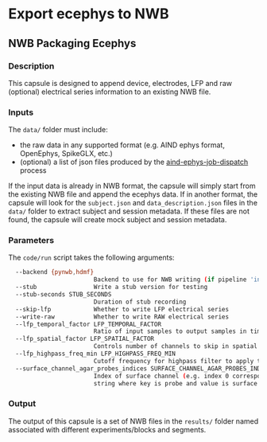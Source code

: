 # Export ecephys to NWB
## NWB Packaging Ecephys


### Description

This capsule is designed to append device, electrodes, LFP and raw (optional) electrical series information to an existing NWB file.


### Inputs

The `data/` folder must include:

- the raw data in any supported format (e.g. AIND ephys format, OpenEphys, SpikeGLX, etc.)
- (optional) a list of json files produced by the [aind-ephys-job-dispatch](https://github.com/AllenNeuralDynamics/aind-ephys-job-dispatch/) process

If the input data is already in NWB format, the capsule will simply start from the existing NWB file and append the ecephys data. If in another format, the capsule will look for the ``subject.json`` and 
``data_description.json`` files in the `data/` folder to extract subject and session metadata. If these files are not found, the capsule will create mock subject and session metadata.

### Parameters

The `code/run` script takes the following arguments:

```bash
  --backend {pynwb,hdmf}
                        Backend to use for NWB writing (if pipeline 'input' is not NWB)
  --stub                Write a stub version for testing
  --stub-seconds STUB_SECONDS
                        Duration of stub recording
  --skip-lfp            Whether to write LFP electrical series
  --write-raw           Whether to write RAW electrical series
  --lfp_temporal_factor LFP_TEMPORAL_FACTOR
                        Ratio of input samples to output samples in time. Use 0 or 1 to keep all samples. Default is 2.
  --lfp_spatial_factor LFP_SPATIAL_FACTOR
                        Controls number of channels to skip in spatial subsampling. Use 0 or 1 to keep all channels. Default is 4.
  --lfp_highpass_freq_min LFP_HIGHPASS_FREQ_MIN
                        Cutoff frequency for highpass filter to apply to the LFP recorsings. Default is 0.1 Hz. Use 0 to skip filtering.
  --surface_channel_agar_probes_indices SURFACE_CHANNEL_AGAR_PROBES_INDICES
                        Index of surface channel (e.g. index 0 corresponds to channel 1) of probe for common median referencing for probes in agar. Pass in as JSON
                        string where key is probe and value is surface channel (e.g. "{'ProbeA': 350, 'ProbeB': 360}")
```

### Output

The output of this capsule is a set of NWB files in the `results/` folder named associated with different experiments/blocks and segments.
